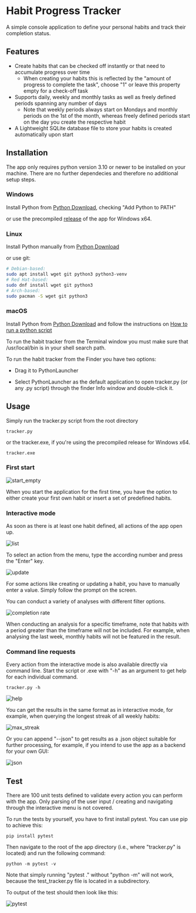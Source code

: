# Habit Progress Tracker

A simple console application to define your personal habits and track their completion status.


## Features

- Create habits that can be checked off instantly or that need to accumulate progress over time
  - When creating your habits this is reflected by the "amount of progress to complete the task",
    choose "1" or leave this property empty for a check-off task
- Supports daily, weekly and monthly tasks as well as freely defined periods spanning any number of days
  - Note that weekly periods always start on Mondays and monthly periods on the 1st of the month,
    whereas freely defined periods start on the day you create the respective habit
- A Lightweight SQLite database file to store your habits is created automatically upon start


## Installation

The app only requires python version 3.10 or newer to be installed on your machine.
There are no further dependecies and therefore no additional setup steps.

### Windows

Install Python from [Python Download](https://www.python.org/downloads/windows/), checking "Add Python to PATH"

or use the precompiled [release](https://github.com/smartIU/habit-tracker/releases/tag/v1.0) of the app for Windows x64.

### Linux

Install Python manually from [Python Download](https://www.python.org/downloads/source/)

or use git:

```bash
# Debian-based:
sudo apt install wget git python3 python3-venv
# Red Hat-based:
sudo dnf install wget git python3
# Arch-based:
sudo pacman -S wget git python3
```

### macOS

Install Python from [Python Download](https://www.python.org/downloads/macos/) and follow the instructions on [How to run a python script](https://docs.python.org/3/using/mac.html)

To run the habit tracker from the Terminal window you must make sure that /usr/local/bin is in your shell search path.

To run the habit tracker from the Finder you have two options:

- Drag it to PythonLauncher

- Select PythonLauncher as the default application to open tracker.py (or any .py script) through the finder Info window and double-click it.


## Usage

Simply run the tracker.py script from the root directory

```commandline
tracker.py
```

or the tracker.exe, if you're using the precompiled release for Windows x64.

```commandline
tracker.exe
```

### First start

![start_empty](https://github.com/smartIU/habit-tracker/assets/156700437/7e917867-74bc-466e-accc-25a680da3936)

When you start the application for the first time, you have the option to either create your first own habit or insert a set of predefined habits.

### Interactive mode

As soon as there is at least one habit defined, all actions of the app open up.

![list](https://github.com/smartIU/habit-tracker/assets/156700437/443a8d79-d2b0-44f4-beee-c477abf315e6)

To select an action from the menu, type the according number and press the "Enter" key.

![update](https://github.com/smartIU/habit-tracker/assets/156700437/be1a1fd1-5868-4313-8a0a-70b95a9e8cb2)

For some actions like creating or updating a habit, you have to manually enter a value. Simply follow the prompt on the screen.

You can conduct a variety of analyses with different filter options.

![completion rate](https://github.com/smartIU/habit-tracker/assets/156700437/314b9496-2dd8-4d51-bf59-8269aa8e5985)

When conducting an analysis for a specific timeframe, note that habits with a period greater than the timeframe will not be included.
For example, when analysing the last week, monthly habits will not be featured in the result.

### Command line requests

Every action from the interactive mode is also available directly via command line. Start the script or .exe with "-h" as an argument to get help for each individual command.

```commandline
tracker.py -h
```

![help](https://github.com/smartIU/habit-tracker/assets/156700437/b9c53f20-22dc-423b-8da3-f7467f4d7f87)

You can get the results in the same format as in interactive mode, for example, when querying the longest streak of all weekly habits:

![max_streak](https://github.com/smartIU/habit-tracker/assets/156700437/ba30933e-5268-4452-a3f0-93c5bea62550)

Or you can append "--json" to get results as a .json object suitable for further processing, for example, if you intend to use the app as a backend for your own GUI:

![json](https://github.com/smartIU/habit-tracker/assets/156700437/8cd11983-72f2-4f2e-9bd3-db093b95732a)


## Test

There are 100 unit tests defined to validate every action you can perform with the app. Only parsing of the user input / creating and navigating through the interactive menu is not covered.

To run the tests by yourself, you have to first install pytest. You can use pip to achieve this:

```commandline
pip install pytest
```

Then navigate to the root of the app directory (i.e., where "tracker.py" is located) and run the following command:

```commandline
python -m pytest -v
```

Note that simply running "pytest ." without "python -m" will not work, because the test_tracker.py file is located in a subdirectory.

To output of the test should then look like this:

![pytest](https://github.com/smartIU/habit-tracker/assets/156700437/483fe94b-4f26-4e25-944e-e92b75d8cab2)
